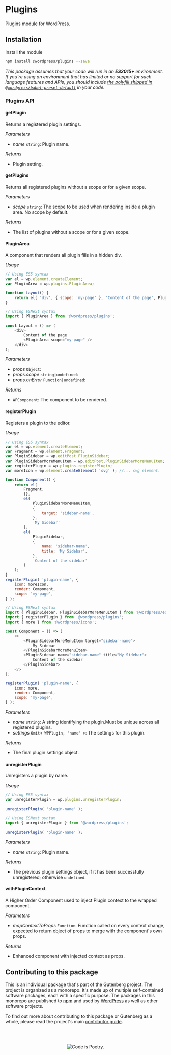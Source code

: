 # Plugins

Plugins module for WordPress.

## Installation

Install the module

```bash
npm install @wordpress/plugins --save
```

_This package assumes that your code will run in an **ES2015+** environment. If you're using an environment that has limited or no support for such language features and APIs, you should include [the polyfill shipped in `@wordpress/babel-preset-default`](https://github.com/WordPress/gutenberg/tree/HEAD/packages/babel-preset-default#polyfill) in your code._

### Plugins API

<!-- START TOKEN(Autogenerated API docs) -->

#### getPlugin

Returns a registered plugin settings.

_Parameters_

-   _name_ `string`: Plugin name.

_Returns_

-   Plugin setting.

#### getPlugins

Returns all registered plugins without a scope or for a given scope.

_Parameters_

-   _scope_ `string`: The scope to be used when rendering inside a plugin area. No scope by default.

_Returns_

-   The list of plugins without a scope or for a given scope.

#### PluginArea

A component that renders all plugin fills in a hidden div.

_Usage_

```js
// Using ES5 syntax
var el = wp.element.createElement;
var PluginArea = wp.plugins.PluginArea;

function Layout() {
	return el( 'div', { scope: 'my-page' }, 'Content of the page', PluginArea );
}
```

```js
// Using ESNext syntax
import { PluginArea } from '@wordpress/plugins';

const Layout = () => (
	<div>
		Content of the page
		<PluginArea scope="my-page" />
	</div>
);
```

_Parameters_

-   _props_ `Object`:
-   _props.scope_ `string|undefined`:
-   _props.onError_ `Function|undefined`:

_Returns_

-   `WPComponent`: The component to be rendered.

#### registerPlugin

Registers a plugin to the editor.

_Usage_

```js
// Using ES5 syntax
var el = wp.element.createElement;
var Fragment = wp.element.Fragment;
var PluginSidebar = wp.editPost.PluginSidebar;
var PluginSidebarMoreMenuItem = wp.editPost.PluginSidebarMoreMenuItem;
var registerPlugin = wp.plugins.registerPlugin;
var moreIcon = wp.element.createElement( 'svg' ); //... svg element.

function Component() {
	return el(
		Fragment,
		{},
		el(
			PluginSidebarMoreMenuItem,
			{
				target: 'sidebar-name',
			},
			'My Sidebar'
		),
		el(
			PluginSidebar,
			{
				name: 'sidebar-name',
				title: 'My Sidebar',
			},
			'Content of the sidebar'
		)
	);
}
registerPlugin( 'plugin-name', {
	icon: moreIcon,
	render: Component,
	scope: 'my-page',
} );
```

```js
// Using ESNext syntax
import { PluginSidebar, PluginSidebarMoreMenuItem } from '@wordpress/edit-post';
import { registerPlugin } from '@wordpress/plugins';
import { more } from '@wordpress/icons';

const Component = () => (
	<>
		<PluginSidebarMoreMenuItem target="sidebar-name">
			My Sidebar
		</PluginSidebarMoreMenuItem>
		<PluginSidebar name="sidebar-name" title="My Sidebar">
			Content of the sidebar
		</PluginSidebar>
	</>
);

registerPlugin( 'plugin-name', {
	icon: more,
	render: Component,
	scope: 'my-page',
} );
```

_Parameters_

-   _name_ `string`: A string identifying the plugin.Must be unique across all registered plugins.
-   _settings_ `Omit< WPPlugin, 'name' >`: The settings for this plugin.

_Returns_

-   The final plugin settings object.

#### unregisterPlugin

Unregisters a plugin by name.

_Usage_

```js
// Using ES5 syntax
var unregisterPlugin = wp.plugins.unregisterPlugin;

unregisterPlugin( 'plugin-name' );
```

```js
// Using ESNext syntax
import { unregisterPlugin } from '@wordpress/plugins';

unregisterPlugin( 'plugin-name' );
```

_Parameters_

-   _name_ `string`: Plugin name.

_Returns_

-   The previous plugin settings object, if it has been successfully unregistered; otherwise `undefined`.

#### withPluginContext

A Higher Order Component used to inject Plugin context to the wrapped component.

_Parameters_

-   _mapContextToProps_ `Function`: Function called on every context change, expected to return object of props to merge with the component's own props.

_Returns_

-   Enhanced component with injected context as props.

<!-- END TOKEN(Autogenerated API docs) -->

## Contributing to this package

This is an individual package that's part of the Gutenberg project. The project is organized as a monorepo. It's made up of multiple self-contained software packages, each with a specific purpose. The packages in this monorepo are published to [npm](https://www.npmjs.com/) and used by [WordPress](https://make.wordpress.org/core/) as well as other software projects.

To find out more about contributing to this package or Gutenberg as a whole, please read the project's main [contributor guide](https://github.com/WordPress/gutenberg/tree/HEAD/CONTRIBUTING.md).

<br /><br /><p align="center"><img src="https://s.w.org/style/images/codeispoetry.png?1" alt="Code is Poetry." /></p>
